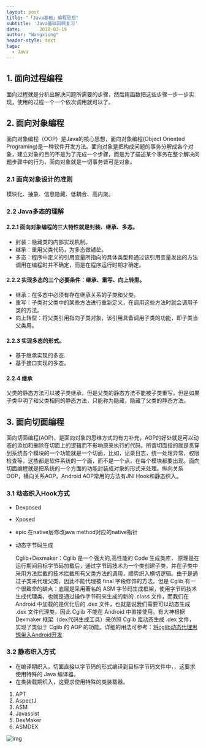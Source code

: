 ```yaml
---
layout: post
title: "「Java基础」编程思想"
subtitle: 'Java基础回顾复习'
date:       2018-03-19
author: "Wangxiong"
header-style: text
tags:
  - Java
---
```


## 1. 面向过程编程

面向过程就是分析出解决问题所需要的步骤，然后用函数把这些步骤一步一步实现，使用的过程一个一个依次调用就可以了。

## 2. 面向对象编程

面向对象编程（OOP）是Java的核心思想，面向对象编程(Object Oriented Programing)是一种软件开发方法。面向对象是把构成问题的事务分解成各个对象，建立对象的目的不是为了完成一个步骤，而是为了描述某个事务在整个解决问题步骤中的行为，面向对象就是一切事务皆可是对象。

### 2.1 面向对象设计的准则

模块化、抽象、信息隐藏、低耦合、高内聚。

### 2.2 Java多态的理解

#### 2.2.1 面向对象编程的三大特性就是封装、继承、多态。

- 封装：隐藏类的内部实现机制。
- 继承：重用父类代码，为多态做铺垫。
- 多态：程序中定义的引用变量所指向的具体类型和通过该引用变量发出的方法调用在编程时并不确定，而是在程序运行时期才确定。

#### 2.2.2 实现多态的三个必要条件：继承、重写、向上转型。

- 继承：在多态中必须有存在继承关系的子类和父类。
- 重写：子类对父类中的某些方法进行重新定义，在调用这些方法时就会调用子类的方法。
- 向上转型：将父类引用指向子类对象，该引用具备调用子类的功能，即子类当父类用。

#### 2.2.3 实现多态的形式。

- 基于继承实现的多态.
- 基于接口实现的多态。

#### 2.2.4 继承

父类的静态方法可以被子类继承，但是父类的静态方法不能被子类重写，但是如果子类申明了和父类相同的静态方法，只能称为隐藏，隐藏了父类的静态方法。

## 3. 面向切面编程

面向切面编程(AOP)，是面向对象的思维方式的有力补充，AOP的好处就是可以动态的添加和删除在切面上的逻辑而不影响原来执行的代码。所谓切面指的就是贯穿到系统各个模块的一个功能就是一个切面，比如，记录日志，统一处理异常，权限检查等，这些都是软件系统的一个面，而不是一个点，在每个模块都要出现。面向切面编程就是把系统的一个方面的功能封装成对象的形式来处理。纵向关系OOP，横向关系AOP。Android AOP常用的方法有JNI Hook和静态织入。

### 3.1 动态织入Hook方式

- Dexposed

- Xposed

- epic 在native层修改java method对应的native指针

- 动态字节码生成

  Cglib+Dexmaker：Cglib 是一个强大的,高性能的 Code 生成类库， 原理是在运行期间目标字节码加载后，通过字节码技术为一个类创建子类，并在子类中采用方法拦截的技术拦截所有父类方法的调用，顺势织入横切逻辑。由于是通过子类来代理父类，因此不能代理被 final 字段修饰的方法。但是 Cglib 有一个很致命的缺点：底层是采用著名的 ASM 字节码生成框架，使用字节码技术生成代理类，也就是通过操作字节码来生成的新的 .class 文件，而我们在 Android 中加载的是优化后的 .dex 文件，也就是说我们需要可以动态生成 .dex 文件代理类，因此 Cglib 不能在 Android 中直接使用。有大神根据 Dexmaker 框架（dex代码生成工具）来仿照 Cglib 库动态生成 .dex 文件，实现了类似于 Cglib 的 AOP 的功能。详细的用法可参考：[将cglib动态代理思想带入Android开发](https://link.juejin.im?target=http%3A%2F%2Fblog.csdn.net%2Fzhangke3016%2Farticle%2Fdetails%2F71437287)

### 3.2 静态织入方式

- 在编译期织入，切面直接以字节码的形式编译到目标字节码文件中，，这要求使用特殊的 Java 编译器。
- 在类装载期织入，这要求使用特殊的类装载器。

1. APT
2. AspectJ
3. ASM
4. Javassist
5. DexMaker
6. ASMDEX

![img](https://user-gold-cdn.xitu.io/2018/11/30/167652d47ef065f1?imageslim)